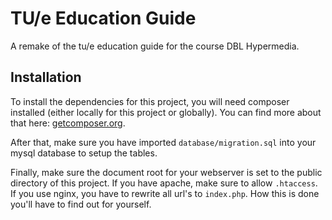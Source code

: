 # TU/e Education Guide
A remake of the tu/e education guide for the course DBL Hypermedia.

## Installation
To install the dependencies for this project, you will need composer installed (either locally for this project or globally). You can find more about that here: [getcomposer.org](https://getcomposer.org).

After that, make sure you have imported `database/migration.sql` into your mysql database to setup the tables.

Finally, make sure the document root for your webserver is set to the public directory of this project. If you have apache, make sure to allow `.htaccess`. If you use nginx, you have to rewrite all url's to `index.php`. How this is done you'll have to find out for yourself.
